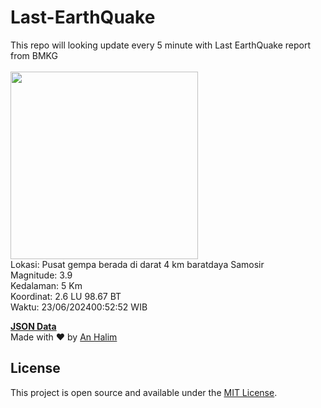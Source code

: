 # Last-EarthQuake
This repo will looking update every 5 minute with Last EarthQuake report from BMKG
<br>
<br>
<img src="https://static.bmkg.go.id/20240623005252.mmi.jpg" width="300"/>
<br>
Lokasi: Pusat gempa berada di darat 4 km baratdaya Samosir <br>
Magnitude: 3.9 <br>
Kedalaman: 5 Km <br>
Koordinat: 2.6 LU 98.67 BT <br>
Waktu: 23/06/202400:52:52 WIB <br>

<a href="./data/data.json">**JSON Data**</a>
<br>
Made with ❤️ by <a href="https://github.com/an-halim">An Halim</a>
## License

This project is open source and available under the [MIT License](LICENSE).
